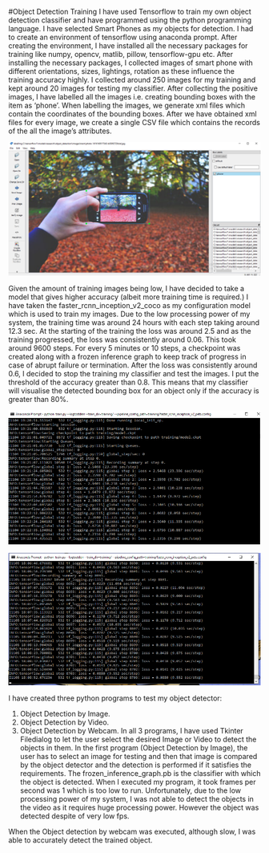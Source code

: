 #Object Detection Training
I have used Tensorflow to train my own object detection classifier and have programmed using the python programming language.
I have selected Smart Phones as my objects for detection. I had to create an environment of tensorflow using anaconda prompt. After creating the environment, I have installed all the necessary packages for training like numpy, opencv, matlib, pillow, tensorflow-gpu etc. 
After installing the necessary packages, I collected images of smart phone with different orientations, sizes, lightings, rotation as these influence the training accuracy highly. I collected around 250 images for my training and kept around 20 images for testing my classifier. After collecting the positive images, I have labelled all the images i.e. creating bounding boxes with the item as ‘phone’. When labelling the images, we generate xml files which contain the coordinates of the bounding boxes. After we have obtained xml files for every image, we create a single CSV file which contains the records of the all the image’s attributes.

![Fig1. Labelling Images](https://github.com/saiswaroop7/Object_detection_using_rcnn/blob/master/Screenshots/LabelImg1.png)

Given the amount of training images being low, I have decided to take a model that gives higher accuracy (albeit more training time is required.) I have taken the faster_rcnn_inception_v2_coco as my configuration model which is used to train my images. Due to the low processing power of my system, the training time was around 24 hours with each step taking around 12.3 sec. At the starting of the training the loss was around 2.5 and as the training progressed, the loss was consistently around 0.06. This took around 9600 steps. For every 5 minutes or 10 steps, a checkpoint was created along with a frozen inference graph to keep track of progress in case of abrupt failure or termination. After the loss was consistently around 0.6, I decided to stop the training my classifier and test the images. I put the threshold of the accuracy greater than 0.8. This means that my classifier will visualise the detected bounding box for an object only if the accuracy is greater than 80%. 

![Fig2. Beginning of Training](https://github.com/saiswaroop7/Object_detection_using_rcnn/blob/master/Screenshots/Training_beginning.png)

![Fig3. Loss is consistently around 0.06](https://github.com/saiswaroop7/Object_detection_using_rcnn/blob/master/Screenshots/Training_Step%208690.png)

I have created three python programs to test my object detector:
1.	Object Detection by Image.
2.	Object Detection by Video.
3.	Object Detection by Webcam.
In all 3 programs, I have used Tkinter Filedialog to let the user select the desired Image or Video to detect the objects in them.
In the first program (Object Detection by Image), the user has to select an image for testing and then that image is compared by the object detector and the detection is performed if it satisfies the requirements. The frozen_inference_graph.pb is the classifier with which the object is detected.
When I executed my program, it took frames per second was 1 which is too low to run. Unfortunately, due to the low processing power of my system, I was not able to detect the objects in the video as it requires huge processing power. However the object was detected despite of very low fps.


When the Object detection by webcam was executed, although slow, I was able to accurately detect the trained object. 